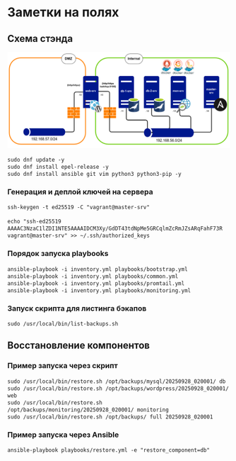 # Заметки на полях

## Схема стэнда

![shem](img/project.drawio.png)

    sudo dnf update -y
    sudo dnf install epel-release -y
    sudo dnf install ansible git vim python3 python3-pip -y
  
### Генерация и деплой ключей на сервера 
 
    ssh-keygen -t ed25519 -C "vagrant@master-srv"
  
    echo "ssh-ed25519 AAAAC3NzaC1lZDI1NTE5AAAAIDCM3Xy/GdDT43tdNpMe5GRCqlmZcRmJZsARqFahF73R vagrant@master-srv" >> ~/.ssh/authorized_keys
  
### Порядок запуска playbooks
  
    ansible-playbook -i inventory.yml playbooks/bootstrap.yml
    ansible-playbook -i inventory.yml playbooks/common.yml
    ansible-playbook -i inventory.yml playbooks/promtail.yml
    ansible-playbook -i inventory.yml playbooks/monitoring.yml


### Запуск скрипта для листинга бэкапов
    sudo /usr/local/bin/list-backups.sh

## Восстановление компонентов

### Пример запуска через скрипт
    sudo /usr/local/bin/restore.sh /opt/backups/mysql/20250928_020001/ db
    sudo /usr/local/bin/restore.sh /opt/backups/wordpress/20250928_020001/ web  
    sudo /usr/local/bin/restore.sh /opt/backups/monitoring/20250928_020001/ monitoring
    sudo /usr/local/bin/restore.sh /opt/backups/ full 20250928_020001

### Пример запуска через Ansible
    ansible-playbook playbooks/restore.yml -e "restore_component=db"
